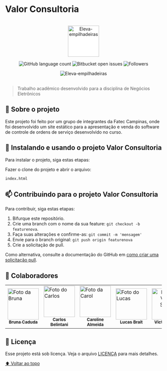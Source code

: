 # Valor Consultoria 
<br>
<div align="center">
<img style="background: #fff" width="100" src="https://user-images.githubusercontent.com/71740612/142089582-dc10c4c7-eef0-4ed9-b4df-8e67d2ee3653.png" alt="Eleva-empilhadeiras">

![GitHub language count](https://img.shields.io/github/languages/count/victorsouza19/valorconsultoria?style=for-the-badge)
![Bitbucket open issues](https://img.shields.io/bitbucket/issues/victorsouza19/valorconsultoria?style=for-the-badge)
![Followers](https://img.shields.io/github/followers/victorsouza19?style=for-the-badge)
</div>

<div align="center">
<img align="center" src="https://user-images.githubusercontent.com/71740612/142089262-c3e2d944-5e1e-4eb0-93e9-97f63290cb15.png" alt="Eleva-empilhadeiras">
</div>
<br>

> Trabalho acadêmico desenvolvido para a disciplina de Negócios Eletrônicos

## 📢 Sobre o projeto

Este projeto foi feito por um grupo de integrantes da Fatec Campinas, onde foi desenvolvido um site estático para a apresentação e venda do software de controle de ordens de serviço desenvolvido no curso. 
<br>

## 🚀 Instalando e usando o projeto Valor Consultoria

Para instalar o projeto, siga estas etapas:

Fazer o clone do projeto e abrir o arquivo:
```
index.html
```

## 📫 Contribuindo para o projeto Valor Consultoria 

Para contribuir, siga estas etapas:

1. Bifurque este repositório.
2. Crie uma branch com o nome da sua feature: `git checkout -b featurenova`.
3. Faça suas alterações e confirme-as: `git commit -m 'mensagem'`
4. Envie para o branch original: `git push origin featurenova`
5. Crie a solicitação de pull.

Como alternativa, consulte a documentação do GitHub em [como criar uma solicitação pull](https://help.github.com/en/github/collaborating-with-issues-and-pull-requests/creating-a-pull-request).

## 🤝 Colaboradores

<table>
  <tr>
    <td align="center">
      <a href="#" align="left">
          <img src="https://user-images.githubusercontent.com/71740612/142082378-d3287b59-1a51-4efa-a781-71ed6368739b.png" width="100px;" alt="Foto da Bruna"/><br>
        <sub>
          <b>Bruna Caduda</b>
        </sub>
      </a>
    </td>
    <td align="center">
      <a href="#" align="left">
          <img src="https://user-images.githubusercontent.com/71740612/142081891-30212de1-6727-4ad1-82fa-fb4795377617.png" width="100px;" alt="Foto do Carlos"/><br>
        <sub>
          <b>Carlos Belintani</b>
        </sub>
      </a>
    </td>
    <td align="center">
      <a href="#" align="left">
          <img src="https://user-images.githubusercontent.com/71740612/142082669-0eec099d-62a4-4cc6-8815-8c3ec5884754.png" width="100px;" alt="Foto da Carol"/><br>
        <sub>
          <b>Caroline Almeida</b>
        </sub>
      </a>
    </td>
    <td align="center">
      <a href="#" align="left">
          <img src="https://user-images.githubusercontent.com/71740612/142082202-229d927c-7dcf-45b1-bed2-8724087c3fdf.png" width="100px;" alt="Foto do Lucas"/><br>
        <sub>
          <b>Lucas Brait</b>
        </sub>
      </a>
    </td>
     <td align="center">
      <a href="#" align="center">
          <img src="https://github.com/victorsouza19.png" width="100px;" alt="Foto do Victor Souza"/><br>
        <sub>
          <b>Victor Souza</b>
        </sub>
      </a>
    </td>
    <td align="center">
     <a href="#" align="center">
        <img src="https://github.com/vaoagost.png" width="100px;" alt="Foto do Vinicius Agostini"/><br>
        <sub>
          <b>Vinicius Agostini</b>
        </sub>
      </a>
    </td>
  </tr>
</table>

## 📝 Licença

Esse projeto está sob licença. Veja o arquivo [LICENÇA](LICENSE.txt) para mais detalhes.

[⬆ Voltar ao topo](#Valor-Consultoria)<br>
